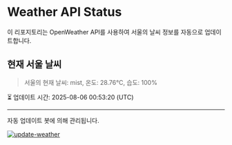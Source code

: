 
# Weather API Status

이 리포지토리는 OpenWeather API를 사용하여 서울의 날씨 정보를 자동으로 업데이트합니다.

## 현재 서울 날씨
> 서울의 현재 날씨: mist, 온도: 28.76°C, 습도: 100%

⏳ 업데이트 시간: 2025-08-06 00:53:20 (UTC)

---
자동 업데이트 봇에 의해 관리됩니다.


[![update-weather](https://github.com/Korean-Lawnmower/fisa05-weather-api/actions/workflows/update_weather.yml/badge.svg)](https://github.com/Korean-Lawnmower/fisa05-weather-api/actions/workflows/update_weather.yml)
